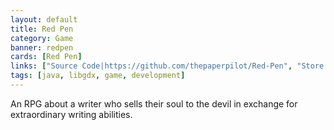 ```yaml
---
layout: default
title: Red Pen
category: Game
banner: redpen
cards: [Red Pen]
links: ["Source Code|https://github.com/thepaperpilot/Red-Pen", "Store Page|http://thepaperpilot.itch.io/red-pen"]
tags: [java, libgdx, game, development]
---
```

An RPG about a writer who sells their soul to the devil in exchange for extraordinary writing abilities.
